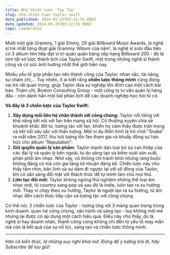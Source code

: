 ```yaml
---
title: Nhà Chiến Lược 'Tay Tay'
slug: nha-chien-luoc-taylor-swift
date_published: 2024-05-25T03:22:55.000Z
date_updated: 2024-05-25T03:22:55.000Z
tags: Leadership
---
```


Mười một giải Grammy, 1 giải Emmy, 29 giải Billboard Music Awards, là nghệ sĩ trẻ nhất từng đoạt giải Grammy 'Album của năm', là nghệ sĩ solo đầu tiên có 3 album liên tiếp đạt vị trí quán quân bảng xếp hạng Billboard 200 - đó là tóm tắt sơ lược thành tích của Taylor Swift, một trong những nghệ sĩ thành công và có sức ảnh hưởng nhất thế giới hiện nay.

Nhiều yếu tố góp phần tạo nên thành công của Taylor: nhan sắc, tài năng, sự chăm chỉ,… Tuy nhiên, ít ai biết rằng **chiến lược thông minh** cũng đóng vai trò rất quan trọng, giúp Taylor đưa sự nghiệp lên đỉnh cao một cách bài bản. Thậm chí, Boston Consulting Group - một công ty tư vấn quản lý hàng đầu - còn dành hẳn một bài phân tích để các doanh nghiệp học hỏi từ cô.

**Và đây là 3 chiến lược của Taylor Swift:**

1. **Xây dựng mối liên hệ chân thành với công chúng:** Taylor nổi tiếng với khả năng kết nối với fan trên mạng xã hội. Cô thường xuyên chia sẻ khoảnh khắc đời tư, tương tác với fan, khiến họ cảm thấy được trân trọng và kết nối sâu sắc với thần tượng. Một ví dụ điển hình là trò chơi "Snake" ra mắt năm 2017, thu hút lượng lớn fan tham gia và khuấy động sự háo hức cho album "Reputation".
2. **Giữ quyền quản lý sản phẩm:** Taylor mạnh dạn loại bỏ sự can thiệp của các đại lý và quản lý bên ngoài, tự do sáng tạo và kiểm soát sản xuất, phân phối âm nhạc. Nhờ vậy, cô không chỉ tránh khỏi những ràng buộc không đáng có mà còn gia tăng lợi nhuận đáng kể. Chiến lược này cho thấy tầm nhìn, bản lĩnh và sự dám đi ngược lại với số đông của Taylor, khi cô sẵn sàng đối mặt với thách thức để tự mình làm chủ mọi thứ.
3. **Liên tục đổi mới:** Taylor không ngừng thử nghiệm những thể loại âm nhạc mới, từ country sang pop và sau đó là indie, luôn tạo ra xu hướng mới. Thay vì chạy theo xu hướng, Taylor là người tạo ra xu hướng, từ âm nhạc đến cách thức tiếp cận và tương tác với công chúng.

Có thể nói, 3 chiến lược của Taylor - tương ứng với 3 mảng quan trọng trong kinh doanh: quan hệ công chúng, vận hành và sáng tạo - tuy không mới mẻ nhưng lại được cô áp dụng một cách hiệu quả. Điều này cho thấy, dù là nghệ sĩ hay doanh nhân, thành công cũng không chỉ đến từ yếu tố may mắn mà còn là kết quả của sự nỗ lực, sáng tạo và chiến lược thông minh.

---

*Hơn cả kiến thức, là những suy nghĩ khai mở. Đừng để ý tưởng trôi đi, hãy Subscribe để lưu giữ!*
